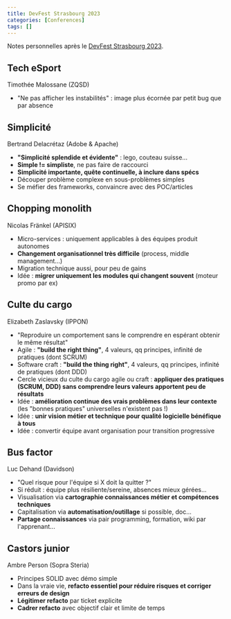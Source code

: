 ```yaml
---
title: DevFest Strasbourg 2023
categories: [Conferences]
tags: []
---
```


Notes personnelles après le [DevFest Strasbourg 2023](https://devfest23.gdgstrasbourg.fr/).

## Tech eSport
Timothée Malossane (ZQSD)
- "Ne pas afficher les instabilités" : image plus écornée par petit bug que par absence

## Simplicité
Bertrand Delacrétaz (Adobe & Apache)
- **"Simplicité splendide et évidente"** : lego, couteau suisse...
- **Simple != simpliste**, ne pas faire de raccourci
- **Simplicité importante, quête continuelle, à inclure dans spécs**
- Découper problème complexe en sous-problèmes simples
- Se méfier des frameworks, convaincre avec des POC/articles

## Chopping monolith
Nicolas Fränkel (APISIX)
- Micro-services : uniquement applicables à des équipes produit autonomes
- **Changement organisationnel très difficile** (process, middle management...)
- Migration technique aussi, pour peu de gains
- Idée : **migrer uniquement les modules qui changent souvent** (moteur promo par ex)

## Culte du cargo
Elizabeth Zaslavsky (IPPON)
- "Reproduire un comportement sans le comprendre en espérant obtenir le même résultat"
- Agile : **"build the right thing"**, 4 valeurs, qq principes, infinité de pratiques (dont SCRUM)
- Software craft : **"build the thing right"**, 4 valeurs, qq principes, infinité de pratiques (dont DDD)
- Cercle vicieux du culte du cargo agile ou craft : **appliquer des pratiques (SCRUM, DDD) sans comprendre leurs valeurs apportent peu de résultats**
- Idée : **amélioration continue des vrais problèmes dans leur contexte** (les "bonnes pratiques" universelles n'existent pas !)
- Idée : **unir vision métier et technique pour qualité logicielle bénéfique à tous**
- Idée : convertir équipe avant organisation pour transition progressive

## Bus factor
Luc Dehand (Davidson)
- "Quel risque pour l'équipe si X doit la quitter ?"
- Si réduit : équipe plus résiliente/sereine, absences mieux gérées...
- Visualisation via **cartographie connaissances métier et compétences techniques**
- Capitalisation via **automatisation/outillage** si possible, doc...
- **Partage connaissances** via pair programming, formation, wiki par l'apprenant...

## Castors junior
Ambre Person (Sopra Steria)
- Principes SOLID avec démo simple
- Dans la vraie vie, **refacto essentiel pour réduire risques et corriger erreurs de design**
- **Légitimer refacto** par ticket explicite
- **Cadrer refacto** avec objectif clair et limite de temps